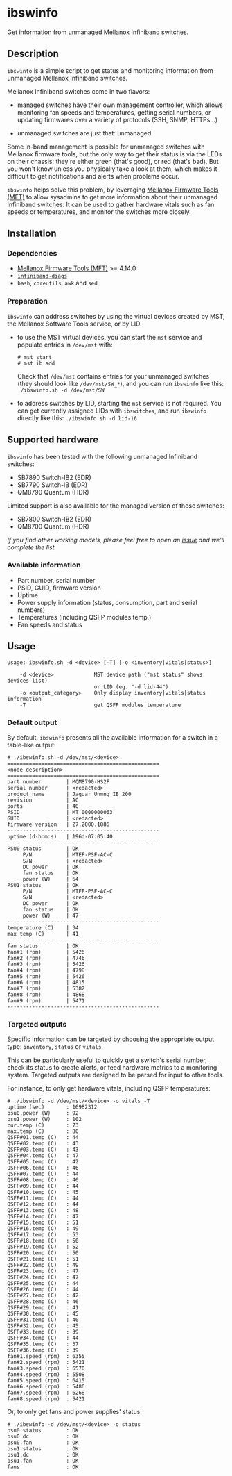 # ibswinfo
Get information from unmanaged Mellanox Infiniband switches.


## Description

`ibswinfo` is a simple script to get status and monitoring information
from unmanaged Mellanox Infiniband switches.

Mellanox Infiniband switches come in two flavors:

* managed switches have their own management controller, which allows
  monitoring fan speeds and temperatures, getting serial numbers, or updating
  firmwares over a variety of protocols (SSH, SNMP, HTTPs...)

* unmanaged switches are just that: unmanaged.

Some in-band management is possible for unmanaged switches with Mellanox
firmware tools, but the only way to get their status is via the LEDs on their
chassis: they're either green (that's good), or red (that's bad). But you won't
know unless you physically take a look at them, which makes it difficult to get
notifications and alerts when problems occur.


`ibswinfo` helps solve this problem, by leveraging [Mellanox Firmware Tools
(MFT)](https://www.mellanox.com/products/adapter-software/firmware-tools) to
allow sysadmins to get more information about their unmanaged Infiniband
switches. It can be used to gather hardware vitals such as fan speeds or
temperatures, and monitor the switches more closely.


## Installation

### Dependencies

* [Mellanox Firmware Tools
  (MFT)](https://www.mellanox.com/products/adapter-software/firmware-tools) >=
  4.14.0
* [`infiniband-diags`](https://github.com/linux-rdma/rdma-core)
* `bash`, `coreutils`, `awk` and `sed`

### Preparation

`ibswinfo` can address switches by using the virtual devices created by MST,
the Mellanox Software Tools service, or by LID.

* to use the MST virtual devices, you can start the `mst` service and populate
  entries in `/dev/mst` with:

    ```
    # mst start
    # mst ib add
    ```

    Check that `/dev/mst` contains entries for your unmanaged switches (they
    should look like `/dev/mst/SW_*`), and you can run `ibswinfo` like this:
    `./ibswinfo.sh -d /dev/mst/SW`

* to address switches by LID, starting the `mst` service is not required. You
  can get currently assigned LIDs with `ibswitches`, and run `ibswinfo`
  directly like this: `./ibswinfo.sh -d lid-16`


## Supported hardware

`ibswinfo` has been tested with the following unmanaged Infiniband switches:
* SB7890 Switch-IB2 (EDR)
* SB7790 Switch-IB (EDR)
* QM8790 Quantum (HDR)

Limited support is also available for the managed version of those switches:
* SB7800 Switch-IB2 (EDR)
* QM8700 Quantum (HDR)

_If you find other working models, please feel free to open an
[issue](https://github.com/stanford-rc/ibswinfo/issues/new) and
we'll complete the list._


### Available information

* Part number, serial number
* PSID, GUID, firmware version
* Uptime
* Power supply information (status, consumption, part and serial numbers)
* Temperatures (including QSFP modules temp.)
* Fan speeds and status


## Usage

```
Usage: ibswinfo.sh -d <device> [-T] [-o <inventory|vitals|status>]

    -d <device>             MST device path ("mst status" shows devices list)
                            or LID (eg. "-d lid-44")
    -o <output_category>    Only display inventory|vitals|status information
    -T                      get QSFP modules temperature

```

### Default output

By default, `ibswinfo` presents all the available information for a switch in a
table-like output:

```
# ./ibswinfo.sh -d /dev/mst/<device>
=================================================
<node description>
=================================================
part number        | MQM8790-HS2F
serial number      | <redacted>
product name       | Jaguar Unmng IB 200
revision           | AC
ports              | 40
PSID               | MT_0000000063
GUID               | <redacted>
firmware version   | 27.2000.1886
-------------------------------------------------
uptime (d-h:m:s)   | 196d-07:05:40
-------------------------------------------------
PSU0 status        | OK
     P/N           | MTEF-PSF-AC-C
     S/N           | <redacted>
     DC power      | OK
     fan status    | OK
     power (W)     | 64
PSU1 status        | OK
     P/N           | MTEF-PSF-AC-C
     S/N           | <redacted>
     DC power      | OK
     fan status    | OK
     power (W)     | 47
-------------------------------------------------
temperature (C)    | 34
max temp (C)       | 41
-------------------------------------------------
fan status         | OK
fan#1 (rpm)        | 5426
fan#2 (rpm)        | 4746
fan#3 (rpm)        | 5426
fan#4 (rpm)        | 4798
fan#5 (rpm)        | 5426
fan#6 (rpm)        | 4815
fan#7 (rpm)        | 5382
fan#8 (rpm)        | 4868
fan#9 (rpm)        | 5471
-------------------------------------------------
```

### Targeted outputs

Specific information can be targeted by choosing the appropriate output type:
`inventory`, `status` or `vitals`.

This can be particularly useful to quickly get a switch's serial number, check
its status to create alerts, or feed hardware metrics to a monitoring system.
Targeted outputs are designed to be parsed for input to other tools.

For instance, to only get hardware vitals, including QSFP temperatures:

```
# ./ibswinfo -d /dev/mst/<device> -o vitals -T
uptime (sec)       : 16982312
psu0.power (W)     : 92
psu1.power (W)     : 102
cur.temp (C)       : 73
max.temp (C)       : 80
QSFP#01.temp (C)   : 44
QSFP#02.temp (C)   : 43
QSFP#03.temp (C)   : 43
QSFP#04.temp (C)   : 47
QSFP#05.temp (C)   : 42
QSFP#06.temp (C)   : 46
QSFP#07.temp (C)   : 44
QSFP#08.temp (C)   : 46
QSFP#09.temp (C)   : 44
QSFP#10.temp (C)   : 45
QSFP#11.temp (C)   : 44
QSFP#12.temp (C)   : 44
QSFP#13.temp (C)   : 48
QSFP#14.temp (C)   : 47
QSFP#15.temp (C)   : 51
QSFP#16.temp (C)   : 49
QSFP#17.temp (C)   : 53
QSFP#18.temp (C)   : 50
QSFP#19.temp (C)   : 52
QSFP#20.temp (C)   : 50
QSFP#21.temp (C)   : 51
QSFP#22.temp (C)   : 49
QSFP#23.temp (C)   : 47
QSFP#24.temp (C)   : 47
QSFP#25.temp (C)   : 44
QSFP#26.temp (C)   : 44
QSFP#27.temp (C)   : 42
QSFP#28.temp (C)   : 46
QSFP#29.temp (C)   : 41
QSFP#30.temp (C)   : 45
QSFP#31.temp (C)   : 40
QSFP#32.temp (C)   : 45
QSFP#33.temp (C)   : 39
QSFP#34.temp (C)   : 44
QSFP#35.temp (C)   : 37
QSFP#36.temp (C)   : 39
fan#1.speed (rpm)  : 6355
fan#2.speed (rpm)  : 5421
fan#3.speed (rpm)  : 6570
fan#4.speed (rpm)  : 5508
fan#5.speed (rpm)  : 6415
fan#6.speed (rpm)  : 5486
fan#7.speed (rpm)  : 6268
fan#8.speed (rpm)  : 5421
```

Or, to only get fans and power supplies' status:

```
# ./ibswinfo -d /dev/mst/<device> -o status
psu0.status        : OK
psu0.dc            : OK
psu0.fan           : OK
psu1.status        : OK
psu1.dc            : OK
psu1.fan           : OK
fans               : OK
```
